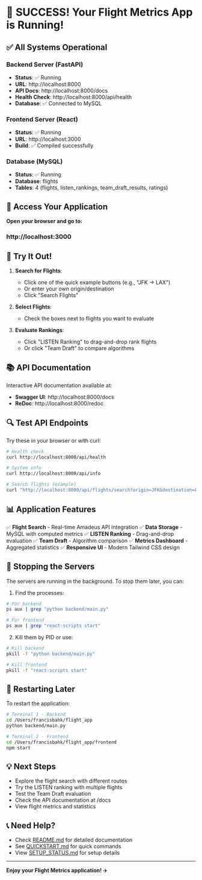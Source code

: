 # 🎉 SUCCESS! Your Flight Metrics App is Running!

## ✅ All Systems Operational

### Backend Server (FastAPI)
- **Status**: ✅ Running
- **URL**: http://localhost:8000
- **API Docs**: http://localhost:8000/docs
- **Health Check**: http://localhost:8000/api/health
- **Database**: ✅ Connected to MySQL

### Frontend Server (React)
- **Status**: ✅ Running
- **URL**: http://localhost:3000
- **Build**: ✅ Compiled successfully

### Database (MySQL)
- **Status**: ✅ Running
- **Database**: flights
- **Tables**: 4 (flights, listen_rankings, team_draft_results, ratings)

## 🚀 Access Your Application

**Open your browser and go to:**
### **http://localhost:3000**

## 🎯 Try It Out!

1. **Search for Flights**:
   - Click one of the quick example buttons (e.g., "JFK → LAX")
   - Or enter your own origin/destination
   - Click "Search Flights"

2. **Select Flights**:
   - Check the boxes next to flights you want to evaluate

3. **Evaluate Rankings**:
   - Click "LISTEN Ranking" to drag-and-drop rank flights
   - Or click "Team Draft" to compare algorithms

## 📚 API Documentation

Interactive API documentation available at:
- **Swagger UI**: http://localhost:8000/docs
- **ReDoc**: http://localhost:8000/redoc

## 🔍 Test API Endpoints

Try these in your browser or with curl:

```bash
# Health check
curl http://localhost:8000/api/health

# System info
curl http://localhost:8000/api/info

# Search flights (example)
curl "http://localhost:8000/api/flights/search?origin=JFK&destination=LAX&departure_date=2025-10-31&adults=1&max_results=10"
```

## 📊 Application Features

✅ **Flight Search** - Real-time Amadeus API integration
✅ **Data Storage** - MySQL with computed metrics
✅ **LISTEN Ranking** - Drag-and-drop evaluation
✅ **Team Draft** - Algorithm comparison
✅ **Metrics Dashboard** - Aggregated statistics
✅ **Responsive UI** - Modern Tailwind CSS design

## 🛑 Stopping the Servers

The servers are running in the background. To stop them later, you can:

1. Find the processes:
```bash
# For backend
ps aux | grep "python backend/main.py"

# For frontend
ps aux | grep "react-scripts start"
```

2. Kill them by PID or use:
```bash
# Kill backend
pkill -f "python backend/main.py"

# Kill frontend
pkill -f "react-scripts start"
```

## 🔧 Restarting Later

To restart the application:

```bash
# Terminal 1 - Backend
cd /Users/francisbahk/flight_app
python backend/main.py

# Terminal 2 - Frontend
cd /Users/francisbahk/flight_app/frontend
npm start
```

## 💡 Next Steps

- Explore the flight search with different routes
- Try the LISTEN ranking with multiple flights
- Test the Team Draft evaluation
- Check the API documentation at /docs
- View flight metrics and statistics

## 📞 Need Help?

- Check [README.md](README.md) for detailed documentation
- See [QUICKSTART.md](QUICKSTART.md) for quick commands
- View [SETUP_STATUS.md](SETUP_STATUS.md) for setup details

---

**Enjoy your Flight Metrics application!** ✈️
